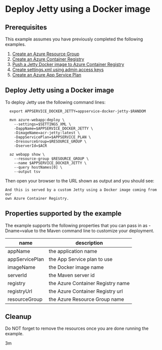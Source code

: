 
# Deploy Jetty using a Docker image

## Prerequisites

This example assumes you have previously completed the following examples.

1. [Create an Azure Resource Group](../../group/create/)
1. [Create an Azure Container Registry](../../acr/create/)
1. [Push a Jetty Docker image to Azure Container Registry](../../acr/jetty/)
1. [Create settings.xml using admin access keys](../../acr/create-settings-xml/)
1. [Create an Azure App Service Plan](../create-plan/)

## Deploy Jetty using a Docker image

<!-- workflow.include(../../acr/create-settings-xml/README.md) -->
<!-- workflow.include(../create-plan/README.md) -->

<!-- workflow.run() 

cd appservice/docker-jetty

  -->

To deploy Jetty use the following command lines:

```shell
  export APPSERVICE_DOCKER_JETTY=appservice-docker-jetty-$RANDOM

  mvn azure-webapp:deploy \
    --settings=$SETTINGS_XML \
    -DappName=$APPSERVICE_DOCKER_JETTY \
    -DimageName=acr-jetty:latest \
    -DappServicePlan=$APPSERVICE_PLAN \
    -DresourceGroup=$RESOURCE_GROUP \
    -DserverId=$ACR

  az webapp show \
    --resource-group $RESOURCE_GROUP \
    --name $APPSERVICE_DOCKER_JETTY \
    --query hostNames[0] \
    --output tsv
```

Then open your browser to the URL shown as output and you should see:

<!-- workflow.skip() -->
```text
And this is served by a custom Jetty using a Docker image coming from our 
own Azure Container Registry.
```

<!-- workflow.run() 

sleep 60
cd ../..

  -->

<!-- workflow.directOnly()

export RESULT=$(az webapp show --resource-group $RESOURCE_GROUP --name $APPSERVICE_DOCKER_JETTY --output tsv --query state)
if [[ "$RESULT" != Running ]]; then
  echo 'Web application is NOT running'
  az group delete --name $RESOURCE_GROUP --yes || true
  exit 1
fi

export URL=https://$(az webapp show --resource-group $RESOURCE_GROUP --name $APPSERVICE_DOCKER_JETTY --output tsv --query defaultHostName)
export RESULT=$(curl $URL)

az group delete --name $RESOURCE_GROUP --yes || true

if [[ "$RESULT" != *"custom Jetty"* ]]; then
  echo "Response did not contain 'custom Jetty'"
  exit 1
fi

  -->

## Properties supported by the example

The example supports the following properties that you can pass in as -Dname=value
to the Maven command line to customize your deployment.

| name                   | description                       |
|------------------------|-----------------------------------|
| appName                | the application name              |
| appServicePlan         | the App Service plan to use       |
| imageName              | the Docker image name             |
| serverId               | the Maven server id               |
| registry               | the Azure Container Registry name |
| registryUrl            | the Azure Container Registry url  |
| resourceGroup          | the Azure Resource Group name     |

## Cleanup

Do NOT forget to remove the resources once you are done running the example.

3m
